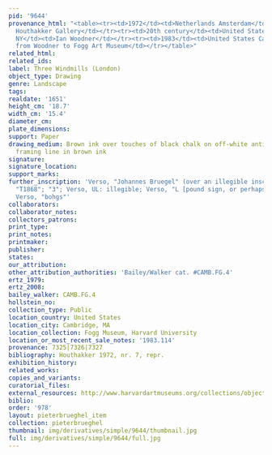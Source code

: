 ```yaml
---
pid: '9644'
provenance_html: "<table><tr><td>1972</td><td>Netherlands Amsterdam</td><td>Bernard
  Houthakker Gallery</td></tr><tr><td>20th century</td><td>United States New York
  NY</td><td>Ian Woodner</td></tr><tr><td>1983</td><td>United States Cambridge MA</td><td>Gift
  from Woodner to Fogg Art Museum</td></tr></table>"
related_html: 
related_ids: 
label: Three Windmills (London)
object_type: Drawing
genre: Landscape
tags: 
realdate: '1651'
height_cm: '18.7'
width_cm: '15.4'
diameter_cm: 
plate_dimensions: 
support: Paper
drawing_medium: Brown ink over touches of black chalk on off-white antique laid paper,
  framing line in brown ink
signature: 
signature_location: 
support_marks: 
further_inscription: 'Verso, "Johannes Bruegel" (over an illegible inscription); Verso,
  "T1868"; "3"; Verso, UL: illegible; Verso, "L [pound sign, or perhaps K or lc]";
  Verso, "bohgs"'
collaborators: 
collaborator_notes: 
collectors_patrons: 
print_type: 
print_notes: 
printmaker: 
publisher: 
states: 
our_attribution: 
other_attribution_authorities: 'Bailey/Walker cat. #CAMB.FG.4'
ertz_1979: 
ertz_2008: 
bailey_walker: CAMB.FG.4
hollstein_no: 
collection_type: Public
location_country: United States
location_city: Cambridge, MA
location_collection: Fogg Museum, Harvard University
location_or_most_recent_sale_notes: '1983.114'
provenance: 7325|7326|7327
bibliography: Houthakker 1972, nr. 7, repr.
exhibition_history: 
related_works: 
copies_and_variants: 
curatorial_files: 
external_resources: http://www.harvardartmuseums.org/collections/object/295137?position=0
biblio: 
order: '978'
layout: pieterbrueghel_item
collection: pieterbrueghel
thumbnail: img/derivatives/simple/9644/thumbnail.jpg
full: img/derivatives/simple/9644/full.jpg
---
```

